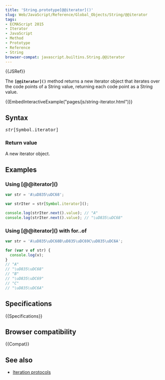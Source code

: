 ```yaml
---
title: 'String.prototype[@@iterator]()'
slug: Web/JavaScript/Reference/Global_Objects/String/@@iterator
tags:
- ECMAScript 2015
- Iterator
- JavaScript
- Method
- Prototype
- Reference
- String
browser-compat: javascript.builtins.String.@@iterator
---
```

{{JSRef}}

The **`[@@iterator]()`** method returns a new iterator object that iterates over
the code points of a String value, returning each code point as a String value.

{{EmbedInteractiveExample("pages/js/string-iterator.html")}}

## Syntax

<pre class="brush: js"><var>str</var>[Symbol.iterator]</pre>

### Return value

A new iterator object.

## Examples

### Using \[@@iterator]\()

```js
var str = 'A\uD835\uDC68';

var strIter = str[Symbol.iterator]();

console.log(strIter.next().value); // "A"
console.log(strIter.next().value); // "\uD835\uDC68"
```

### Using \[@@iterator]\() with for..of

```js
var str = 'A\uD835\uDC68B\uD835\uDC69C\uD835\uDC6A';

for (var v of str) {
  console.log(v);
}
// "A"
// "\uD835\uDC68"
// "B"
// "\uD835\uDC69"
// "C"
// "\uD835\uDC6A"
```

## Specifications

{{Specifications}}

## Browser compatibility

{{Compat}}

## See also

- [Iteration protocols](/en-US/docs/Web/JavaScript/Reference/Iteration_protocols)
